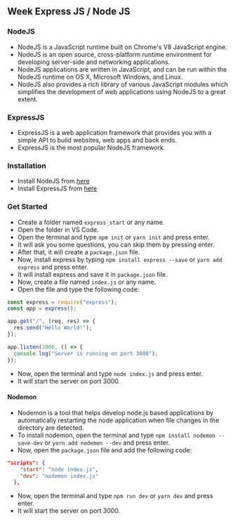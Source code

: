 ## Week Express JS / Node JS

### NodeJS

- NodeJS is a JavaScript runtime built on Chrome's V8 JavaScript engine.
- NodeJS is an open source, cross-platform runtime environment for developing server-side and networking applications.
- NodeJS applications are written in JavaScript, and can be run within the NodeJS runtime on OS X, Microsoft Windows, and Linux.
- NodeJS also provides a rich library of various JavaScript modules which simplifies the development of web applications using NodeJS to a great extent.

### ExpressJS

- ExpressJS is a web application framework that provides you with a simple API to build websites, web apps and back ends.
- ExpressJS is the most popular NodeJS framework.

### Installation

- Install NodeJS from [here](https://nodejs.org/en/download/)
- Install ExpressJS from [here](https://expressjs.com/en/starter/installing.html)

### Get Started

- Create a folder named `express_start` or any name.
- Open the folder in VS Code.
- Open the terminal and type `npm init` or `yarn init` and press enter.
- It will ask you some questions, you can skip them by pressing enter.
- After that, it will create a `package.json` file.
- Now, install express by typing `npm install express --save` or `yarn add express` and press enter.
- It will install express and save it in `package.json` file.
- Now, create a file named `index.js` or any name.
- Open the file and type the following code:

```js
const express = require("express");
const app = express();

app.get("/", (req, res) => {
  res.send("Hello World!");
});

app.listen(3000, () => {
  console.log("Server is running on port 3000");
});
```

- Now, open the terminal and type `node index.js` and press enter.
- It will start the server on port 3000.

#### Nodemon

- Nodemon is a tool that helps develop node.js based applications by automatically restarting the node application when file changes in the directory are detected.
- To install nodemon, open the terminal and type `npm install nodemon --save-dev` or `yarn add nodemon --dev` and press enter.
- Now, open the `package.json` file and add the following code:

```json
"scripts": {
    "start": "node index.js",
    "dev": "nodemon index.js"
  },
```

- Now, open the terminal and type `npm run dev` or `yarn dev` and press enter.
- It will start the server on port 3000.












